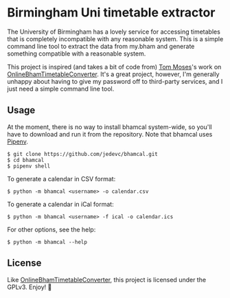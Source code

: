 # Birmingham Uni timetable extractor

The University of Birmingham has a lovely service for accessing timetables
that is completely incompatible with any reasonable system. This is a simple
command line tool to extract the data from my.bham and generate something
compatible with a reasonable system.

This project is inspired (and takes a bit of code from) [Tom Moses](https://github.com/tomhmoses)'s
work on [OnlineBhamTimetableConverter][timetable-converter]. It's a great
project, however, I'm generally unhappy about having to give my password off
to third-party services, and I just need a simple command line tool.

## Usage

At the moment, there is no way to install bhamcal system-wide, so you'll have
to download and run it from the repository. Note that bhamcal uses
[Pipenv](https://pipenv.readthedocs.io/en/latest/).

    $ git clone https://github.com/jedevc/bhamcal.git
    $ cd bhamcal
    $ pipenv shell

To generate a calendar in CSV format:

    $ python -m bhamcal <username> -o calendar.csv

To generate a calendar in iCal format:

    $ python -m bhamcal <username> -f ical -o calendar.ics

For other options, see the help:

    $ python -m bhamcal --help

## License

Like [OnlineBhamTimetableConverter][timetable-converter], this project is
licensed under the GPLv3. Enjoy! :tada:

[timetable-converter]: https://github.com/tomhmoses/OnlineBhamTimetableConverter
